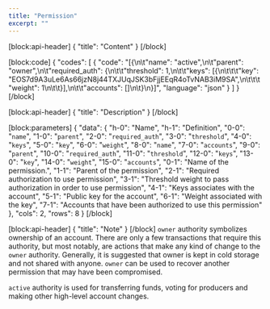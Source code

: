 ```yaml
---
title: "Permission"
excerpt: ""
---
```

[block:api-header]
{
  "title": "Content"
}
[/block]

[block:code]
{
  "codes": [
    {
      "code": "[{\n\t\"name\": \"active\",\n\t\"parent\": \"owner\",\n\t\"required_auth\": {\n\t\t\"threshold\": 1,\n\t\t\"keys\": [{\n\t\t\t\"key\": \"EOS7d9A3uLe6As66jzN8j44TXJUqJSK3bFjjEEqR4oTvNAB3iM9SA\",\n\t\t\t\"weight\": 1\n\t\t}],\n\t\t\"accounts\": []\n\t}\n}]",
      "language": "json"
    }
  ]
}
[/block]

[block:api-header]
{
  "title": "Description"
}
[/block]

[block:parameters]
{
  "data": {
    "h-0": "Name",
    "h-1": "Definition",
    "0-0": "`name`",
    "1-0": "`parent`",
    "2-0": "`required_auth`",
    "3-0": "`threshold`",
    "4-0": "`keys`",
    "5-0": "`key`",
    "6-0": "`weight`",
    "8-0": "`name`",
    "7-0": "`accounts`",
    "9-0": "`parent`",
    "10-0": "`required_auth`",
    "11-0": "`threshold`",
    "12-0": "`keys`",
    "13-0": "`key`",
    "14-0": "`weight`",
    "15-0": "`accounts`",
    "0-1": "Name of the permission.",
    "1-1": "Parent of the permission",
    "2-1": "Required authorization to use permission",
    "3-1": "Threshold weight to pass authorization in order to use permission",
    "4-1": "Keys associates with the account",
    "5-1": "Public key for the account",
    "6-1": "Weight associated with the key",
    "7-1": "Accounts that have been authorized to use this permission"
  },
  "cols": 2,
  "rows": 8
}
[/block]

[block:api-header]
{
  "title": "Note"
}
[/block]
`owner` authority symbolizes ownership of an account. There are only a few transactions that require this authority, but most notably, are actions that make any kind of change to the `owner` authority. Generally, it is suggested that owner is kept in cold storage and not shared with anyone. `owner` can be used to recover another permission that may have been compromised.

`active` authority is used for transferring funds, voting for producers and making other high-level account changes.